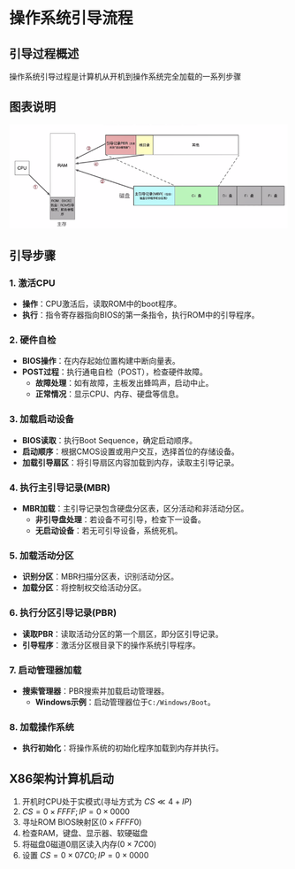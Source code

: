 # 操作系统引导流程

## 引导过程概述

操作系统引导过程是计算机从开机到操作系统完全加载的一系列步骤
## 图表说明

![操作系统引导流程图](../../attachments/png/Pasted%20image%2020240806144333.png)

## 引导步骤

### 1. 激活CPU
- **操作**：CPU激活后，读取ROM中的boot程序。
- **执行**：指令寄存器指向BIOS的第一条指令，执行ROM中的引导程序。

### 2. 硬件自检
- **BIOS操作**：在内存起始位置构建中断向量表。
- **POST过程**：执行通电自检（POST），检查硬件故障。
	- **故障处理**：如有故障，主板发出蜂鸣声，启动中止。
	- **正常情况**：显示CPU、内存、硬盘等信息。

### 3. 加载启动设备
- **BIOS读取**：执行Boot Sequence，确定启动顺序。
- **启动顺序**：根据CMOS设置或用户交互，选择首位的存储设备。
- **加载引导扇区**：将引导扇区内容加载到内存，读取主引导记录。

### 4. 执行主引导记录(MBR)
- **MBR加载**：主引导记录包含硬盘分区表，区分活动和非活动分区。
	- **非引导盘处理**：若设备不可引导，检查下一设备。
	- **无启动设备**：若无可引导设备，系统死机。

### 5. 加载活动分区
- **识别分区**：MBR扫描分区表，识别活动分区。
- **加载分区**：将控制权交给活动分区。

### 6. 执行分区引导记录(PBR)
- **读取PBR**：读取活动分区的第一个扇区，即分区引导记录。
- **引导程序**：激活分区根目录下的操作系统引导程序。

### 7. 启动管理器加载
- **搜索管理器**：PBR搜索并加载启动管理器。
	- **Windows示例**：启动管理器位于`C:/Windows/Boot`。

### 8. 加载操作系统
- **执行初始化**：将操作系统的初始化程序加载到内存并执行。

## X86架构计算机启动

1. 开机时CPU处于实模式(寻址方式为 $CS\ll4+IP$)
2. $CS=0\times FFFF;IP=0\times0000$
3. 寻址ROM BIOS映射区($0\times FFFF0$)
4. 检查RAM，键盘、显示器、软硬磁盘
5. 将磁盘0磁道0扇区读入内存($0\times7C00$)
6. 设置 $CS=0\times 07C0;IP=0\times0000$

